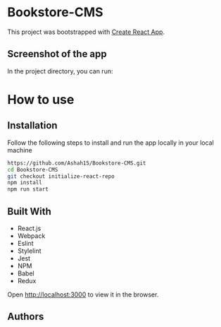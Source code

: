 # Bookstore-CMS

This project was bootstrapped with [Create React App](https://github.com/facebook/create-react-app).

## Screenshot of the app

In the project directory, you can run:

# How to use

## Installation
Follow the following steps to install and run the app locally in your local machine

```bash
https://github.com/Ashah15/Bookstore-CMS.git
cd Bookstore-CMS
git checkout initialize-react-repo
npm install
npm run start
```

## Built With

- React.js
- Webpack
- Eslint
- Stylelint
- Jest
- NPM
- Babel
- Redux

Open [http://localhost:3000](http://localhost:3000) to view it in the browser.

## Authors

